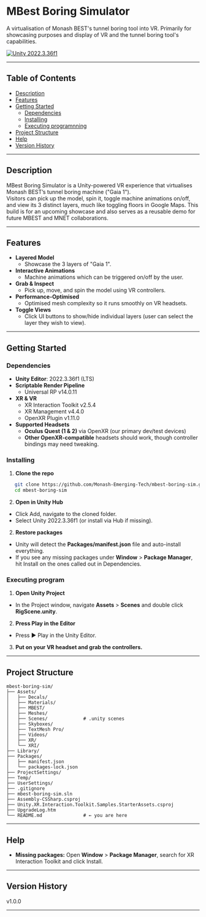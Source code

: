 # MBest Boring Simulator

A virtualisation of Monash BEST's tunnel boring tool into VR. Primarily for showcasing purposes and display of VR and the tunnel boring tool's capabilities.

[![Unity 2022.3.36f1](https://img.shields.io/badge/Unity-2022.3.36f1-blue)](https://unity.com/)

---

## Table of Contents

- [Description](#description)
- [Features](#features)
- [Getting Started](#getting-started)
  - [Dependencies](#dependencies)
  - [Installing](#installing)
  - [Executing programnning](#executing--programnning)
- [Project Structure](#project-structure)
- [Help](#help)
- [Version History](#version-history)

---

## Description

MBest Boring Simulator is a Unity-powered VR experience that virtualises Monash BEST’s tunnel boring machine ("Gaia 1").  
Visitors can pick up the model, spin it, toggle machine animations on/off, and view its 3 distinct layers, much like toggling floors in Google Maps.
This build is for an upcoming showcase and also serves as a reusable demo for future MBEST and MNET collaborations.

---

## Features

- **Layered Model**
  - Showcase the 3 layers of "Gaia 1".
- **Interactive Animations**
  - Machine animations which can be triggered on/off by the user.
- **Grab & Inspect**
  - Pick up, move, and spin the model using VR controllers.
- **Performance-Optimised**
  - Optimised mesh complexity so it runs smoothly on VR headsets.
- **Toggle Views**
  - Click UI buttons to show/hide individual layers (user can select the layer they wish to view).

---

## Getting Started

### Dependencies

- **Unity Editor**: 2022.3.36f1 (LTS)
- **Scriptable Render Pipeline**
  - Universal RP v14.0.11
- **XR & VR**
  - XR Interaction Toolkit v2.5.4
  - XR Management v4.4.0
  - OpenXR Plugin v1.11.0
- **Supported Headsets**
  - **Oculus Quest (1 & 2)** via OpenXR (our primary dev/test devices)
  - **Other OpenXR-compatible** headsets should work, though controller bindings may need tweaking.

### Installing

1. **Clone the repo**

```bash
   git clone https://github.com/Monash-Emerging-Tech/mbest-boring-sim.git
   cd mbest-boring-sim
```

2. **Open in Unity Hub**

- Click Add, navigate to the cloned folder.
- Select Unity 2022.3.36f1 (or install via Hub if missing).

2. **Restore packages**

- Unity will detect the **Packages/manifest.json** file and auto-install everything.
- If you see any missing packages under **Window** > **Package Manager**, hit Install on the ones called out in Dependencies.

### Executing program

1. **Open Unity Project**

- In the Project window, navigate **Assets** > **Scenes** and double click **RigScene.unity**.

2. **Press Play in the Editor**

- Press ▶ Play in the Unity Editor.

3. **Put on your VR headset and grab the controllers.**

---

## Project Structure

```
mbest-boring-sim/
├── Assets/
│   ├── Decals/
│   ├── Materials/
│   ├── MBEST/
│   ├── Meshes/
│   ├── Scenes/             # .unity scenes
│   ├── Skyboxes/
│   ├── TextMesh Pro/
│   ├── Videos/
│   ├── XR/
│   └── XRI/
├── Library/
├── Packages/
│   ├── manifest.json
│   └── packages-lock.json
├── ProjectSettings/
├── Temp/
├── UserSettings/
├── .gitignore
├── mbest-boring-sim.sln
├── Assembly-CSSharp.csproj
├── Unity.XR.Interaction.Toolkit.Samples.StarterAssets.csproj
├── UpgradeLog.htm
└── README.md               # ← you are here
```

---

## Help

- **Missing packages:** Open **Window** > **Package Manager**, search for XR Interaction Toolkit and click Install.

---

## Version History

v1.0.0

---

